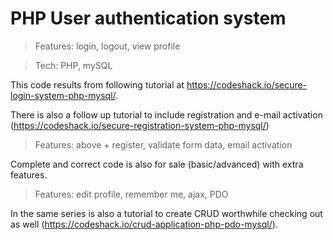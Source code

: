 # PHP User authentication system

>Features: login, logout, view profile

>Tech: PHP, mySQL

This code results from following tutorial at https://codeshack.io/secure-login-system-php-mysql/.

There is also a follow up tutorial to include registration and e-mail activation (https://codeshack.io/secure-registration-system-php-mysql/)

>Features: above + register, validate form data, email activation

Complete and correct code is also for sale (basic/advanced) with extra features.

>Features: edit profile, remember me, ajax, PDO

In the same series is also a tutorial to create CRUD worthwhile checking out as well (https://codeshack.io/crud-application-php-pdo-mysql/).
